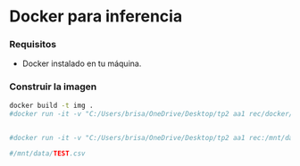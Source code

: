 # Docker para inferencia

### Requisitos
- Docker instalado en tu máquina.

### Construir la imagen
```bash
docker build -t img .
#docker run -it -v "C:/Users/brisa/OneDrive/Desktop/tp2 aa1 rec/docker/model:/app/docker/model" img 


#docker run -it -v "C:/Users/brisa/OneDrive/Desktop/tp2 aa1 rec:/mnt/data" -v "C:/Users/brisa/OneDrive/Desktop/tp2 aa1 rec/docker/model:/app/docker/model" img

#/mnt/data/TEST.csv

